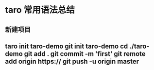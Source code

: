 taro 常用语法总结
=============================
新建项目
-------------------------------------
taro init taro-demo
git init taro-demo
cd ./taro-demo
git add .
git commit -m 'first'
git remote add origin https://
git push -u origin master
-------------------------------------